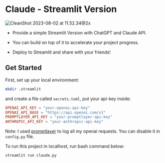 # Claude - Streamlit Version
![CleanShot 2023-08-02 at 11.52.34@2x](https://p.ipic.vip/205jcl.png)

- Provide a simple Streamlit Version with ChatGPT and Claude API.

- You can build on top of it to accelerate your project progress.

- Deploy to Streamlit and share with your friends!

## Get Started

First, set up your local environment:

```bash
mkdir .streamlit
```

and create a file called `secrets.toml`, put your api-key inside:

```toml
OPENAI_API_KEY = "your-openai-api-key"
OPENAI_API_BASE = "https://api.openai.com/v1"
PROMPTLAYER_API_KEY = "your-promptlayer-api-key"
ANTHROPIC_API_KEY = "your-anthropic-api-key"
```

Note: I used [promptlayer](https://promptlayer.com) to log all my openai requests. You can disable it in `config.py` file.

To run this project in localhost, run bash command below:

```bash
streamlit run claude.py
```

